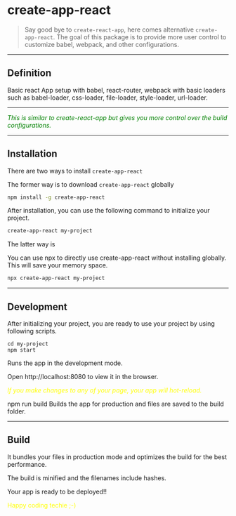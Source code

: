 # create-app-react

> Say good bye to `create-react-app`, here comes alternative `create-app-react`. The goal of this package is to provide more user control to customize babel, webpack, and other configurations.
___
## Definition
Basic react App setup with babel, react-router, webpack with basic loaders such as babel-loader, css-loader, file-loader, style-loader, url-loader.

---
<font color=green>*This is similar to create-react-app but gives you more control over the build configurations.*</font>
___

## Installation

There are two ways to install `create-app-react`
<br/>

The former way is to download `create-app-react` globally
```bash 
npm install -g create-app-react
```
After installation, you can use the following command to initialize your project.

```bash
create-app-react my-project
```
The latter way is 
<br />

You can use npx to directly use create-app-react without installing globally. This will save your memory space.

```bash 
npx create-app-react my-project
```
___
## Development

After initializing your project, you are ready to use your project by using following scripts.
``` 
cd my-project
npm start
```
Runs the app in the development mode.

Open http://localhost:8080 to view it in the browser.

<font color= yellow >*If you make changes to any of your page, your app will hot-reload.* </font>

npm run build
Builds the app for production and files are saved to the build folder.
___
## Build

It bundles your files in production mode and optimizes the build for the best performance.

The build is minified and the filenames include hashes.

Your app is ready to be deployed!!

<font color=yellow> Happy coding techie ;-) </font>